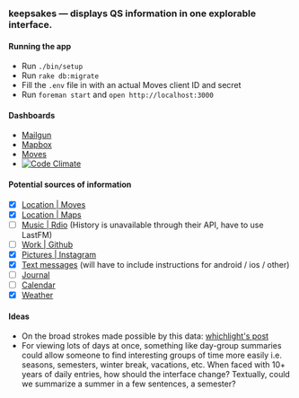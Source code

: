 ### keepsakes — displays QS information in one explorable interface.

#### Running the app
* Run `./bin/setup`
* Run `rake db:migrate`
* Fill the `.env` file in with an actual Moves client ID and secret
* Run `foreman start` and  `open http://localhost:3000`

#### Dashboards
* [Mailgun](https://mailgun.com/cp?)
* [Mapbox](https://www.mapbox.com/projects)
* [Moves](https://dev.moves-app.com/apps)
* [![Code Climate](https://codeclimate.com/github/ehmorris/keepsakes.png)](https://codeclimate.com/github/ehmorris/keepsakes)

#### Potential sources of information
* [x] [Location | Moves](https://dev.moves-app.com)
* [x] [Location | Maps](https://github.com/aai/mapbox-rails)
* [ ] [Music | Rdio](http://developer.rdio.com) (History is unavailable through their API, have to use LastFM)
* [ ] [Work | Github](http://developer.github.com/v3)
* [x] [Pictures | Instagram](http://instagram.com/developer)
* [x] [Text messages](http://www.ecamm.com/mac/phoneview/) (will have to include instructions for android / ios / other)
* [ ] [Journal](https://idonethis.com)
* [ ] [Calendar](https://developers.google.com/google-apps/calendar/)
* [x] [Weather](http://www.wunderground.com/weather/api)

#### Ideas
* On the broad strokes made possible by this data: [whichlight's post](http://blog.whichlight.com/post/65575793300/how-the-entropy-of-personal-behaviors-and-social)
* For viewing lots of days at once, something like day-group summaries could allow someone to find interesting groups of time more easily i.e. seasons, semesters, winter break, vacations, etc. When faced with 10+ years of daily entries, how should the interface change? Textually, could we summarize a summer in a few sentences, a semester?
